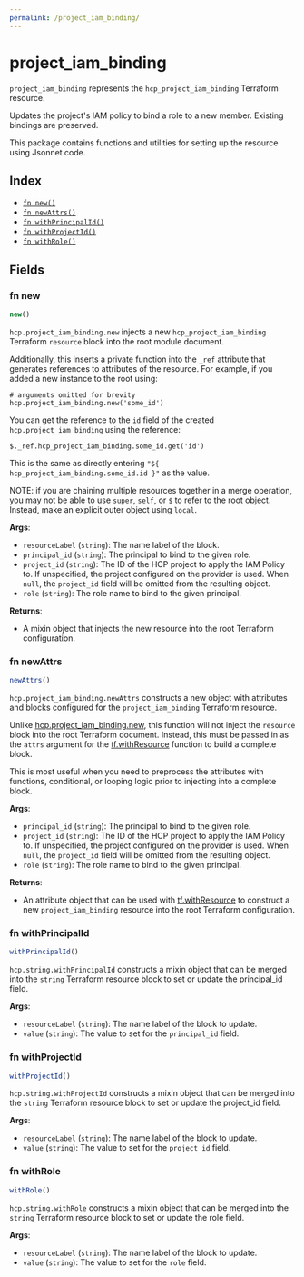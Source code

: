```yaml
---
permalink: /project_iam_binding/
---
```


# project_iam_binding

`project_iam_binding` represents the `hcp_project_iam_binding` Terraform resource.

Updates the project&#39;s IAM policy to bind a role to a new member. Existing bindings are preserved.

This package contains functions and utilities for setting up the resource using Jsonnet code.


## Index

* [`fn new()`](#fn-new)
* [`fn newAttrs()`](#fn-newattrs)
* [`fn withPrincipalId()`](#fn-withprincipalid)
* [`fn withProjectId()`](#fn-withprojectid)
* [`fn withRole()`](#fn-withrole)

## Fields

### fn new

```ts
new()
```


`hcp.project_iam_binding.new` injects a new `hcp_project_iam_binding` Terraform `resource`
block into the root module document.

Additionally, this inserts a private function into the `_ref` attribute that generates references to attributes of the
resource. For example, if you added a new instance to the root using:

    # arguments omitted for brevity
    hcp.project_iam_binding.new('some_id')

You can get the reference to the `id` field of the created `hcp.project_iam_binding` using the reference:

    $._ref.hcp_project_iam_binding.some_id.get('id')

This is the same as directly entering `"${ hcp_project_iam_binding.some_id.id }"` as the value.

NOTE: if you are chaining multiple resources together in a merge operation, you may not be able to use `super`, `self`,
or `$` to refer to the root object. Instead, make an explicit outer object using `local`.

**Args**:
  - `resourceLabel` (`string`): The name label of the block.
  - `principal_id` (`string`): The principal to bind to the given role.
  - `project_id` (`string`): The ID of the HCP project to apply the IAM Policy to. If unspecified, the project configured on the provider is used. When `null`, the `project_id` field will be omitted from the resulting object.
  - `role` (`string`): The role name to bind to the given principal.

**Returns**:
- A mixin object that injects the new resource into the root Terraform configuration.


### fn newAttrs

```ts
newAttrs()
```


`hcp.project_iam_binding.newAttrs` constructs a new object with attributes and blocks configured for the `project_iam_binding`
Terraform resource.

Unlike [hcp.project_iam_binding.new](#fn-new), this function will not inject the `resource`
block into the root Terraform document. Instead, this must be passed in as the `attrs` argument for the
[tf.withResource](https://github.com/tf-libsonnet/core/tree/main/docs#fn-withresource) function to build a complete block.

This is most useful when you need to preprocess the attributes with functions, conditional, or looping logic prior to
injecting into a complete block.

**Args**:
  - `principal_id` (`string`): The principal to bind to the given role.
  - `project_id` (`string`): The ID of the HCP project to apply the IAM Policy to. If unspecified, the project configured on the provider is used. When `null`, the `project_id` field will be omitted from the resulting object.
  - `role` (`string`): The role name to bind to the given principal.

**Returns**:
  - An attribute object that can be used with [tf.withResource](https://github.com/tf-libsonnet/core/tree/main/docs#fn-withresource) to construct a new `project_iam_binding` resource into the root Terraform configuration.


### fn withPrincipalId

```ts
withPrincipalId()
```

`hcp.string.withPrincipalId` constructs a mixin object that can be merged into the `string`
Terraform resource block to set or update the principal_id field.



**Args**:
  - `resourceLabel` (`string`): The name label of the block to update.
  - `value` (`string`): The value to set for the `principal_id` field.


### fn withProjectId

```ts
withProjectId()
```

`hcp.string.withProjectId` constructs a mixin object that can be merged into the `string`
Terraform resource block to set or update the project_id field.



**Args**:
  - `resourceLabel` (`string`): The name label of the block to update.
  - `value` (`string`): The value to set for the `project_id` field.


### fn withRole

```ts
withRole()
```

`hcp.string.withRole` constructs a mixin object that can be merged into the `string`
Terraform resource block to set or update the role field.



**Args**:
  - `resourceLabel` (`string`): The name label of the block to update.
  - `value` (`string`): The value to set for the `role` field.
